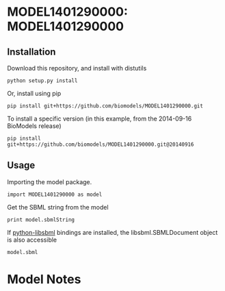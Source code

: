 # MODEL1401290000: MODEL1401290000

## Installation

Download this repository, and install with distutils

`python setup.py install`

Or, install using pip

`pip install git+https://github.com/biomodels/MODEL1401290000.git`

To install a specific version (in this example, from the 2014-09-16 BioModels release)

`pip install git+https://github.com/biomodels/MODEL1401290000.git@20140916`

## Usage

Importing the model package.

`import MODEL1401290000 as model`

Get the SBML string from the model

`print model.sbmlString`

If [python-libsbml](https://pypi.python.org/pypi/python-libsbml) bindings are
installed, the libsbml.SBMLDocument object is also accessible

`model.sbml`


# Model Notes



